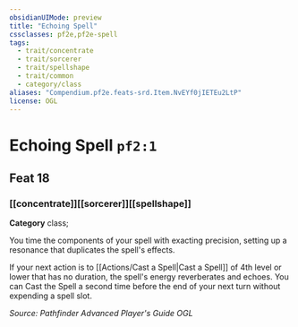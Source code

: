 ```yaml
---
obsidianUIMode: preview
title: "Echoing Spell"
cssclasses: pf2e,pf2e-spell
tags:
  - trait/concentrate
  - trait/sorcerer
  - trait/spellshape
  - trait/common
  - category/class
aliases: "Compendium.pf2e.feats-srd.Item.NvEYf0jIETEu2LtP"
license: OGL
---
```

# Echoing Spell `pf2:1`
## Feat 18
### [[concentrate]][[sorcerer]][[spellshape]]

**Category** class; 




You time the components of your spell with exacting precision, setting up a resonance that duplicates the spell's effects.

If your next action is to [[Actions/Cast a Spell|Cast a Spell]] of 4th level or lower that has no duration, the spell's energy reverberates and echoes. You can Cast the Spell a second time before the end of your next turn without expending a spell slot.

*Source: Pathfinder Advanced Player's Guide*
*OGL*
